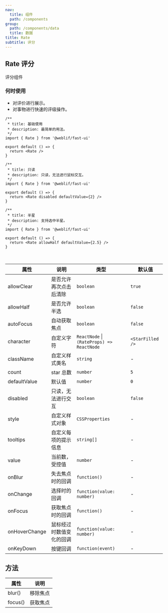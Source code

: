 ```yaml
---
nav:
  title: 组件
  path: /components
group:
  path: /components/data
  title: 数据
title: Rate
subtitle: 评分
---
```


## Rate 评分

评分组件

### 何时使用

- 对评价进行展示。
- 对事物进行快速的评级操作。

<div class="fu-code-block-row">

<div class="fu-code-block-col-2-1">

```tsx
/**
 * title: 基础使用
 * description: 最简单的用法。
 */
import { Rate } from '@weblif/fast-ui'

export default () => {
  return <Rate />
}
```

```tsx
/**
 * title: 只读
 * description: 只读，无法进行鼠标交互。
 */
import { Rate } from '@weblif/fast-ui'

export default () => {
  return <Rate disabled defaultValue={2} />
}
```

</div>

<div class="fu-code-block-col-2-1">

```tsx
/**
 * title: 半星
 * description: 支持选中半星。
 */
import { Rate } from '@weblif/fast-ui'

export default () => {
  return <Rate allowHalf defaultValue={2.5} />
}
```

</div>

</div>

<br />

| 属性          | 说明                     | 类型                                      | 默认值           |
| ------------- | ------------------------ | ----------------------------------------- | ---------------- |
| allowClear    | 是否允许再次点击后清除   | `boolean`                                 | `true`           |
| allowHalf     | 是否允许半选             | `boolean`                                 | `false`          |
| autoFocus     | 自动获取焦点             | `boolean`                                 | `false`          |
| character     | 自定义字符               | `ReactNode` \| `(RateProps) => ReactNode` | `<StarFilled />` |
| className     | 自定义样式类名           | `string`                                  | -                |
| count         | star 总数                | `number`                                  | `5`              |
| defaultValue  | 默认值                   | `number`                                  | `0`              |
| disabled      | 只读，无法进行交互       | `boolean`                                 | `false`          |
| style         | 自定义样式对象           | `CSSProperties`                           | -                |
| tooltips      | 自定义每项的提示信息     | `string[]`                                | -                |
| value         | 当前数，受控值           | `number`                                  | -                |
| onBlur        | 失去焦点时的回调         | `function()`                              | -                |
| onChange      | 选择时的回调             | `function(value: number)`                 | -                |
| onFocus       | 获取焦点时的回调         | `function()`                              | -                |
| onHoverChange | 鼠标经过时数值变化的回调 | `function(value: number)`                 | -                |
| onKeyDown     | 按键回调                 | `function(event)`                         | -                |

## 方法

| 属性    | 说明     |
| ------- | -------- |
| blur()  | 移除焦点 |
| focus() | 获取焦点 |
